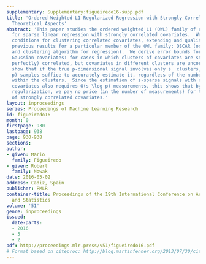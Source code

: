 ```yaml
---
supplementary: Supplementary:figueiredo16-supp.pdf
title: 'Ordered Weighted L1 Regularized Regression with Strongly Correlated Covariates:
  Theoretical Aspects'
abstract: 'This paper studies the ordered weighted L1 (OWL) family of regularizers
  for sparse linear regression with strongly correlated covariates.  We prove sufficient
  conditions for clustering correlated covariates, extending and qualitatively strengthening
  previous results for a particular member of the OWL family: OSCAR (octagonal shrinkage
  and clustering algorithm for regression).  We derive error bounds for OWL with correlated
  Gaussian covariates: for cases in which clusters of covariates are strongly (even
  perfectly) correlated, but covariates in different clusters are uncorrelated, we
  show that if the true p-dimensional signal involves only s  clusters, then O(s \log
  p) samples suffice to accurately estimate it, regardless of the number of coefficients
  within the clusters.  Since the estimation of s-sparse signals with completely independent
  covariates also requires O(s \log p) measurements, this shows that by using OWL
  regularization, we pay no price (in the number of measurements) for the presence
  of strongly correlated covariates.'
layout: inproceedings
series: Proceedings of Machine Learning Research
id: figueiredo16
month: 0
firstpage: 930
lastpage: 938
page: 930-938
sections: 
author:
- given: Mario
  family: Figueiredo
- given: Robert
  family: Nowak
date: 2016-05-02
address: Cadiz, Spain
publisher: PMLR
container-title: Proceedings of the 19th International Conference on Artificial Intelligence
  and Statistics
volume: '51'
genre: inproceedings
issued:
  date-parts:
  - 2016
  - 5
  - 2
pdf: http://proceedings.mlr.press/v51/figueiredo16.pdf
# Format based on citeproc: http://blog.martinfenner.org/2013/07/30/citeproc-yaml-for-bibliographies/
---
```

